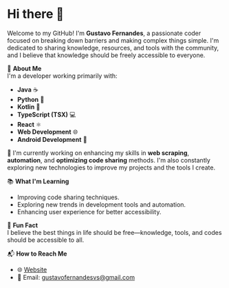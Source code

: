 # Hi there 👋

Welcome to my GitHub! I'm **Gustavo Fernandes**, a passionate coder focused on breaking down barriers and making complex things simple. I'm dedicated to sharing knowledge, resources, and tools with the community, and I believe that knowledge should be freely accessible to everyone.

🚀 **About Me**  
I'm a developer working primarily with:
- **Java** ☕
- **Python** 🐍
- **Kotlin** 📱
- **TypeScript (TSX)** 💻
- **React** ⚛️  
- **Web Development** 🌐  
- **Android Development** 📱  

🔧 I'm currently working on enhancing my skills in **web scraping**, **automation**, and **optimizing code sharing** methods. I'm also constantly exploring new technologies to improve my projects and the tools I create.

📚 **What I'm Learning**  
- Improving code sharing techniques.
- Exploring new trends in development tools and automation.
- Enhancing user experience for better accessibility.

🌱 **Fun Fact**  
I believe the best things in life should be free—knowledge, tools, and codes should be accessible to all.

📬 **How to Reach Me**  
- 🌐 [Website](http://codeheist.run)  
- 📧 Email: [gustavofernandesvs@gmail.com](mailto:gustavofernandesvs@gmail.com)
